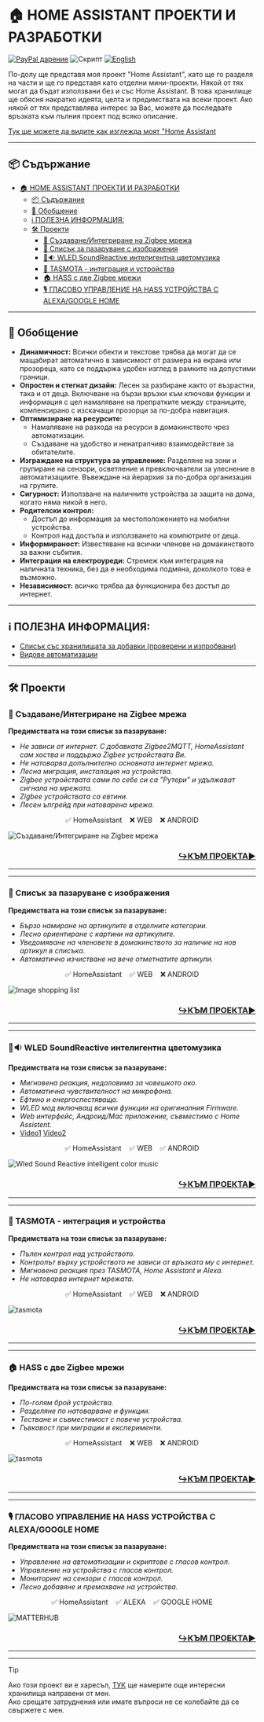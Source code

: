 # 🏠 HOME ASSISTANT ПРОЕКТИ И РАЗРАБОТКИ
[![PayPal дарение](https://img.shields.io/badge/PayPal-Дари-синьо?logo=paypal)](https://www.paypal.com/donate/?hosted_button_id=AAWFZVF2XCP5A)
![Скрипт](https://img.shields.io/badge/logo-yaml-green?logo=yaml)
[![English](https://img.shields.io/badge/EN_English-language-green?logo=translate&labelColor=gray&style=flat-square&link=https://example.com/bg)](README.md)

По-долу ще представя моя проект "Home Assistant", като ще го разделя на части и ще го представя като отделни мини-проекти. Някой от тях могат да бъдат използвани без и със Home Assistant.
В това хранилище ще обясня накратко идеята, целта и предимствата на всеки проект. Ако някой от тях представлява интерес за Вас, можете да последвате връзката към пълния проект под всяко описание.

[Тук ще можете да видите как изглежда моят "Home Assistant](/my_hass_photos.md)

---

## 📦 Съдържание

- [🏠 HOME ASSISTANT ПРОЕКТИ И РАЗРАБОТКИ](#-home-assistant-проекти-и-разработки)
  - [📦 Съдържание](#-съдържание)
  - [💬 Обобщение](#-обобщение)
  - [ℹ️ ПОЛЕЗНА ИНФОРМАЦИЯ:](#ℹ️-полезна-информация)
  - [🛠️ Проекти](#️-проекти)
    - [🛜 Създаване/Интегриране на Zigbee мрежа](#-създаванеинтегриране-на-zigbee-мрежа)
    - [🛒 Списък за пазаруване с изображения](#-списък-за-пазаруване-с-изображения)
    - [🎤🔉 WLED SoundReactive интелигентна цветомузика](#-wled-soundreactive-интелигентна-цветомузика)
    - [🤖 TASMOTA - интеграция и устройства](#-tasmota---интеграция-и-устройства)
    - [🏠 HASS с две Zigbee мрежи](#-hass-с-две-zigbee-мрежи)
    - [🎙️ ГЛАСОВО УПРАВЛЕНИЕ НА HASS УСТРОЙСТВА С ALEXA/GOOGLE HOME](#️-гласово-управление-на-hass-устройства-с-alexagoogle-home)

---

## 💬 Обобщение

- **Динамичност:** Всички обекти и текстове трябва да могат да се мащабират автоматично в зависимост от размера на екрана или прозореца, като се поддържа удобен изглед в рамките на допустими граници.
- **Опростен и стегнат дизайн:** Лесен за разбиране както от възрастни, така и от деца. Включване на бързи връзки към ключови функции и информация с цел намаляване на препратките между страниците, компенсирано с изскачащи прозорци за по-добра навигация.
- **Оптимизиране на ресурсите:**
    - Намаляване на разхода на ресурси в домакинството чрез автоматизации.
    - Създаване на удобство и ненатрапчиво взаимодействие за обитателите.
- **Изграждане на структура за управление:** Разделяне на зони и групиране на сензори, осветление и превключватели за улеснение в автоматизациите. Въвеждане на йерархия за по-добра организация на групите.
- **Сигурност:** Използване на наличните устройства за защита на дома, когато няма никой в него.
- **Родителски контрол:**
  - Достъп до информация за местоположението на мобилни устройства.
  - Контрол над достъпа и използването на компютрите от деца.
- **Информираност:** Известяване на всички членове на домакинството за важни събития.
- **Интеграция на електроуреди:** Стремеж към интеграция на наличната техника, без да е необходима подмяна, доколкото това е възможно.
- **Независимост:** всичко трябва да функционира без достъп до интернет.

---

## ℹ️ ПОЛЕЗНА ИНФОРМАЦИЯ:
- [Списък със хранилищата за добавки (проверени и изпробвани)](/add-on%20repositorys.md)
- [Видове автоматизации](/automations/automations.md)


---

## 🛠️ Проекти


### 🛜 Създаване/Интегриране на Zigbee мрежа
**Предимствата на този списък за пазаруване:**
- *Не зависи от интернет. С добавката Zigbee2MQTT, HomeAssistant сам хоства и поддържа Zigbee устройствата Ви.*
- *Не натоварва допълнително основната интернет мрежа.*
- *Лесна миграция, инсталация на устройства.*
- *Zigbee устройствата сами по себе си са "Рутери" и удължават сигнала на мрежата.*
- *Zigbee устройствата са евтини.*
- *Лесен ъпгрейд при натоварена мрежа.*

<p align="center">✅ HomeAssistant    ❌ WEB    ❌ ANDROID</p>

![Създаване/Интегриране на Zigbee мрежа](/img/Zigbee_Network.gif)

<h3 align="right">

[**↪️КЪМ ПРОЕКТА▶️**](https://github.com/Bacard1/HASS-ZigbeeNetwork.git)
</h3>

---
---
### 🛒 Списък за пазаруване с изображения
**Предимствата на този списък за пазаруване:**
- *Бързо намиране на артикулите в отделните категории.*
- *Лесно ориентиране с картини на артикулите.*
- *Уведомяване на членовете в домакинството за наличие на нов артикул в списъка.*
- *Автоматично изчистване на вече отметнатите артикули.*

<p align="center">✅ HomeAssistant    ✅ WEB    ❌ ANDROID</p>

![Image shopping list](/img/Projekt_shoplist.gif)

<h3 align="right">

[**↪️КЪМ ПРОЕКТА▶️**](https://github.com/Bacard1/HASS-ZigbeeNetwork.git)
</h3>

---
---

### 🎤🔉 WLED SoundReactive интелигентна цветомузика
**Предимствата на този списък за пазаруване:**
- *Мигновена реакция, недоловима за човешкото око.*
- *Автоматична чувствителност на микрофона.*
- *Ефтино и енергоспестяващо.*
- *WLED мод включващ всички функции на оригиналния Firmware.*
- *Web интерфейс, Андроид/Mac приложение, съвместимо с Home Assistent.*
- [Video1](https://youtu.be/L4S17ooFPhY)  [Video2](https://youtu.be/V5HgxFt4hFg)

<p align="center">✅ HomeAssistant    ✅ WEB    ✅ ANDROID</p>

![Wled Sound Reactive intelligent color music](/img/WLED%20SaundReactive.gif)

<h3 align="right">

[**↪️КЪМ ПРОЕКТА▶️**](https://github.com/Bacard1/WLED-SoundReactivee.git)
</h3>

---
---

### 🤖 TASMOTA - интеграция и устройства
**Предимствата на този списък за пазаруване:**
- *Пълен контрол над устройството.*
- *Контролът върху устройството не зависи от връзката му с интернет.*
- *Мигновена реакция през TASMOTA, Home Assistant и Alexa.*
- *Не натоварва интернет мрежата.*

<p align="center">✅ HomeAssistant    ✅ WEB    ❌ ANDROID</p>

![tasmota](/img/TASMOTA.png)

<h3 align="right">

[**↪️КЪМ ПРОЕКТА▶️**](https://github.com/Bacard1/TASMOTA-switch.git)
</h3>

---
---

### 🏠 HASS с две Zigbee мрежи
**Предимствата на този списък за пазаруване:**
- *По-голям брой устройства.*
- *Разделяне по натоварване и функции.*
- *Тестване и съвместимост с повече устройства.*
- *Гъвкавост при миграции и експерименти.*

<p align="center">✅ HomeAssistant    ❌ WEB    ❌ ANDROID</p>

![tasmota](/img/Tasmota-banner.png)

<h3 align="right">

[**↪️КЪМ ПРОЕКТА▶️**](https://github.com/Bacard1/HASS-2-Zigbee-Network.git)
</h3>

---
---

### 🎙️ ГЛАСОВО УПРАВЛЕНИЕ НА HASS УСТРОЙСТВА С ALEXA/GOOGLE HOME
**Предимствата на този списък за пазаруване:**
- *Управление на автоматизации и скриптове с гласов контрол.*
- *Управление на устройства с гласов контрол.*
- *Мониторинг на сензори с гласов контрол.*
- *Лесно добавяне и премахване на устройства.*

<p align="center">✅ HomeAssistant    ✅ ALEXA    ✅ GOOGLE HOME</p>

![MATTERHUB](/img/MATTERHUB_banner.png)

<h3 align="right">

[**↪️КЪМ ПРОЕКТА▶️**](https://github.com/Bacard1/HASS-matter-alexa-or-google-control.git)
</h3>

---
---
> [!TIP]
> Ако този проект ви е харесъл, [ТУК](https://github.com/Bacard1?tab=repositories) ще намерите още интересни хранилища направени от мен.<br>
> Ако срещате затруднения или имате въпроси не се колебайте да се свържете с мен.